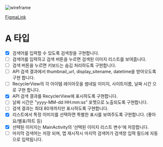 ![wireframe](https://github.com/Ohleesang/ImageSearchPageApp/assets/148442711/de5f6178-af66-45c9-85db-6ec52e1a581c)

[FigmaLink](https://www.figma.com/file/IR8yyToUoxLh21Mqz62Fv6/ImageSearchPageApp?type=design&node-id=0%3A1&mode=design&t=t7LsGqJoS4UNnFqB-1)

# A 타입
- [x] 검색어를 입력할 수 있도록 검색창을 구현합니다.
- [ ] 검색어를 입력하고 검색 버튼을 누르면 검색된 이미지 리스트를 보여줍니다.
- [ ] 검색 버튼을 누르면 키보드는 숨김 처리하도록 구현합니다.
- [ ] API 검색 결과에서 thumbnail_url, display_sitename, datetime을 받아오도록 구현 합니다.
- [ ] RecyclerView의 각 아이템 레이아웃을 썸네일 이미지, 사이트이름, 날짜 시간 으로 구현 합니다.
- [x] API 검색 결과를 RecyclerView에 표시하도록 구현합니다.
- [ ] 날짜 시간은 "yyyy-MM-dd HH:mm:ss” 포멧으로 노출되도록 구현합니다.
- [ ] 검색 결과는 최대 80개까지만 표시하도록 구현합니다.
- [x] 리스트에서 특정 이미지를 선택하면 특별한 표시를 보여주도록 구현합니다. (좋아요/별표/하트 등)
- [x] 선택된 이미지는 MainActivity의 ‘선택된 이미지 리스트 변수’에 저장합니다.
- [ ] 마지막 검색어는 저장 되며, 앱 재시작시 마지막 검색어가 검색창 입력 필드에 자동으로 입력됩니다.
